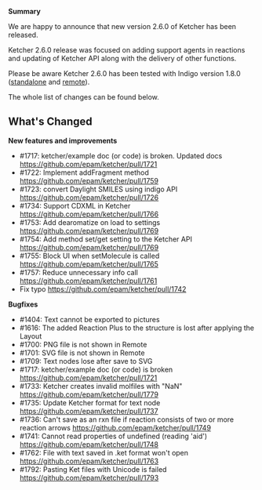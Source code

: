 **Summary**

We are happy to announce that new version 2.6.0 of Ketcher has been released.

Ketcher 2.6.0 release was focused on adding support agents in reactions and updating of Ketcher API along with the delivery of other functions.

Please be aware Ketcher 2.6.0 has been tested with Indigo version 1.8.0 ([standalone](https://www.npmjs.com/package/indigo-ketcher/v/1.8.0) and [remote](https://hub.docker.com/layers/epmlsop/indigo-service/1.8.0/images/sha256-31b184c42594228230b063cfe4dd35fd163d7add5c682689e96c5e23e3d72290?context=explore)).

The whole list of changes can be found below.

## What's Changed

**New features and improvements**

* #1717: ketcher/example doc (or code) is broken. Updated docs https://github.com/epam/ketcher/pull/1721
* #1722: Implement addFragment method https://github.com/epam/ketcher/pull/1759
* #1723: convert Daylight SMILES using indigo API https://github.com/epam/ketcher/pull/1726
* #1734: Support CDXML in Ketcher https://github.com/epam/ketcher/pull/1766
* #1753: Add dearomatize on load to settings https://github.com/epam/ketcher/pull/1769
* #1754: Add method set/get setting to the Ketcher API https://github.com/epam/ketcher/pull/1769
* #1755: Block UI when setMolecule is called https://github.com/epam/ketcher/pull/1765
* #1757: Reduce unnecessary info call https://github.com/epam/ketcher/pull/1761
* Fix typo https://github.com/epam/ketcher/pull/1742

**Bugfixes**
* #1404: Text cannot be exported to pictures 
* #1616: The added Reaction Plus to the structure is lost after applying the Layout 
* #1700: PNG file is not shown in Remote
* #1701: SVG file is not shown in Remote
* #1709: Text nodes lose after save to SVG
* #1717: ketcher/example doc (or code) is broken https://github.com/epam/ketcher/pull/1721
* #1733: Ketcher creates invalid molfiles with "NaN" https://github.com/epam/ketcher/pull/1779
* #1735: Update Ketcher format for text node https://github.com/epam/ketcher/pull/1737
* #1736: Can't save as an rxn file if reaction consists of two or more reaction arrows https://github.com/epam/ketcher/pull/1749
* #1741: Cannot read properties of undefined (reading 'aid') https://github.com/epam/ketcher/pull/1748
* #1762: File with text saved in .ket format won't open https://github.com/epam/ketcher/pull/1763
* #1792: Pasting Ket files with Unicode is failed https://github.com/epam/ketcher/pull/1793
